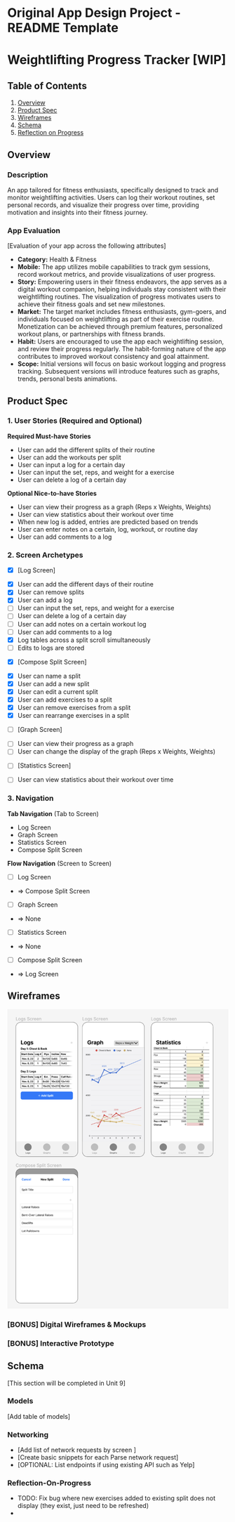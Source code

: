 Original App Design Project - README Template
===

# Weightlifting Progress Tracker [WIP]

## Table of Contents

1. [Overview](#Overview)
2. [Product Spec](#Product-Spec)
3. [Wireframes](#Wireframes)
4. [Schema](#Schema)
5. [Reflection on Progress](#Reflection-on-Progress)

## Overview

### Description

An app tailored for fitness enthusiasts, specifically designed to track and monitor weightlifting activities. Users can log their workout routines, set personal records, and visualize their progress over time, providing motivation and insights into their fitness journey.

### App Evaluation

[Evaluation of your app across the following attributes]
- **Category:** Health & Fitness
- **Mobile:** The app utilizes mobile capabilities to track gym sessions, record workout metrics, and provide visualizations of user progress. 
- **Story:** Empowering users in their fitness endeavors, the app serves as a digital workout companion, helping individuals stay consistent with their weightlifting routines. The visualization of progress motivates users to achieve their fitness goals and set new milestones.
- **Market:** The target market includes fitness enthusiasts, gym-goers, and individuals focused on weightlifting as part of their exercise routine. Monetization can be achieved through premium features, personalized workout plans, or partnerships with fitness brands.
- **Habit:** Users are encouraged to use the app each weightlifting session, and review their progress regularly. The habit-forming nature of the app contributes to improved workout consistency and goal attainment.
- **Scope:** Initial versions will focus on basic workout logging and progress tracking. Subsequent versions will introduce features such as graphs, trends, personal bests animations.

## Product Spec

### 1. User Stories (Required and Optional)

**Required Must-have Stories**

* User can add the different splits of their routine
* User can add the workouts per split
* User can input a log for a certain day
* User can input the set, reps, and weight for a exercise
* User can delete a log of a certain day

**Optional Nice-to-have Stories**

* User can view their progress as a graph (Reps x Weights, Weights)
* User can view statistics about their workout over time
* When new log is added, entries are predicted based on trends
* User can enter notes on a certain, log, workout, or routine day
* User can add comments to a log 

### 2. Screen Archetypes

- [x] [Log Screen]
* [x] User can add the different days of their routine
* [x] User can remove splits
* [x] User can add a log
* [ ] User can input the set, reps, and weight for a exercise
* [ ] User can delete a log of a certain day
* [ ] User can add notes on a certain workout log
* [ ] User can add comments to a log 
* [x] Log tables across a split scroll simultaneously
* [ ] Edits to logs are stored

- [x] [Compose Split Screen]
* [x] User can name a split
* [x] User can add a new split
* [x] User can edit a current split
* [x] User can add exercises to a split
* [x] User can remove exercises from a split
* [x] User can rearrange exercises in a split

- [ ] [Graph Screen]
* [ ] User can view their progress as a graph
* [ ] User can change the display of the graph (Reps x Weights, Weights)

- [ ] [Statistics Screen]
* [ ] User can view statistics about their workout over time

### 3. Navigation

**Tab Navigation** (Tab to Screen)

* Log Screen
* Graph Screen
* Statistics Screen
* Compose Split Screen

**Flow Navigation** (Screen to Screen)

- [ ] Log Screen
* => Compose Split Screen
- [ ] Graph Screen
* => None
- [ ] Statistics Screen
* => None
- [ ] Compose Split Screen
* => Log Screen



## Wireframes
<img src="https://github.com/krrgit/CodePath-iOS101-Capstone/blob/main/wireframe.png" width=600>

### [BONUS] Digital Wireframes & Mockups

### [BONUS] Interactive Prototype

## Schema 

[This section will be completed in Unit 9]

### Models

[Add table of models]

### Networking

- [Add list of network requests by screen ]
- [Create basic snippets for each Parse network request]
- [OPTIONAL: List endpoints if using existing API such as Yelp]

### Reflection-On-Progress
* TODO: Fix bug where new exercises added to existing split does not display (they exist, just need to be refreshed)
* 
